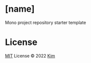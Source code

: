 # [name]
Mono project repository starter template

# License
[MIT](./LICENSE) License © 2022 [Kim](https://github.com/hubvue)
